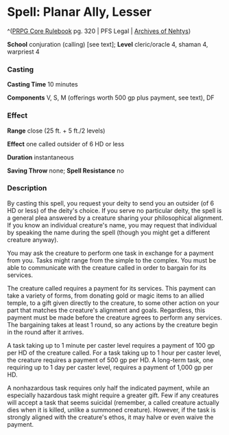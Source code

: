 # Spell: Planar Ally, Lesser

^([PRPG Core Rulebook][ss-lesser-planar-ally] pg. 320 | PFS Legal | [Archives of Nehtys][sn-lesser-planar-ally])

**School** conjuration (calling) [see text]; **Level** cleric/oracle 4, shaman 4, warpriest 4

### Casting

**Casting Time** 10 minutes  

**Components** V, S, M (offerings worth 500 gp plus payment, see text), DF

### Effect

**Range** close (25 ft. + 5 ft./2 levels)  

**Effect** one called outsider of 6 HD or less  

**Duration** instantaneous  

**Saving Throw** none; **Spell Resistance** no

### Description

By casting this spell, you request your deity to send you an outsider (of 6 HD or less) of the deity's choice. If you serve no particular deity, the spell is a general plea answered by a creature sharing your philosophical alignment. If you know an individual creature's name, you may request that individual by speaking the name during the spell (though you might get a different creature anyway).  

You may ask the creature to perform one task in exchange for a payment from you. Tasks might range from the simple to the complex. You must be able to communicate with the creature called in order to bargain for its services.  

The creature called requires a payment for its services. This payment can take a variety of forms, from donating gold or magic items to an allied temple, to a gift given directly to the creature, to some other action on your part that matches the creature's alignment and goals. Regardless, this payment must be made before the creature agrees to perform any services. The bargaining takes at least 1 round, so any actions by the creature begin in the round after it arrives.  

A task taking up to 1 minute per caster level requires a payment of 100 gp per HD of the creature called. For a task taking up to 1 hour per caster level, the creature requires a payment of 500 gp per HD. A long-term task, one requiring up to 1 day per caster level, requires a payment of 1,000 gp per HD.  

A nonhazardous task requires only half the indicated payment, while an especially hazardous task might require a greater gift. Few if any creatures will accept a task that seems suicidal (remember, a called creature actually dies when it is killed, unlike a summoned creature). However, if the task is strongly aligned with the creature's ethos, it may halve or even waive the payment.

[ss-lesser-planar-ally]: http://paizo.com/pathfinderRPG/v57
[sn-lesser-planar-ally]: http://www.archivesofnethys.com/SpellDisplay.aspx?ItemName=Planar%20Ally%2C%20Lesser